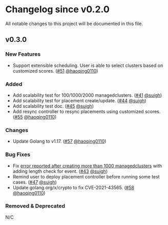 # Changelog since v0.2.0
All notable changes to this project will be documented in this file.

## v0.3.0

### New Features
* Support extensible scheduling. User is able to select clusters based on customized scores. ([#51](https://github.com/open-cluster-management-io/placement/pull/51) [@haoqing0110](https://github.com/haoqing0110))

### Added
* Add scalability test for 100/1000/2000 managedclusters. ([#41](https://github.com/open-cluster-management-io/placement/pull/41) [@suigh](https://github.com/suigh))
* Add scalability test for placement create/update. ([#44](https://github.com/open-cluster-management-io/placement/pull/44) [@suigh](https://github.com/suigh))
* Add scalability test doc. ([#45](https://github.com/open-cluster-management-io/placement/pull/45) [@suigh](https://github.com/suigh))
* Add resync controller to resync placements using customized scores. ([#55](https://github.com/open-cluster-management-io/placement/pull/55) [@haoqing0110](https://github.com/haoqing0110))

### Changes
* Update Golang to v1.17. ([#57](https://github.com/open-cluster-management-io/placement/pull/57) [@haoqing0110](https://github.com/haoqing0110))

### Bug Fixes
* Fix [error reported after creating more than 1000 managedclusters](https://github.com/open-cluster-management-io/placement/issues/40) with adding length check for event. ([#43](https://github.com/open-cluster-management-io/placement/pull/43) [@suigh](https://github.com/suigh)) 
* Remind user to deploy placement controller before running some test cases. ([#47](https://github.com/open-cluster-management-io/placement/pull/47) [@suigh](https://github.com/suigh)) 
* Update golang.org/x/crypto to fix CVE-2021-43565. ([#58](https://github.com/open-cluster-management-io/placement/pull/58) [@haoqing0110](https://github.com/haoqing0110))

### Removed & Deprecated
N/C
